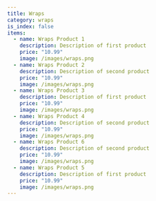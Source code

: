 ```yaml
---
title: Wraps
category: wraps
is_index: false
items:
  - name: Wraps Product 1
    description: Description of first product
    price: "10.99"
    image: /images/wraps.png
  - name: Wraps Product 2
    description: Description of second product
    price: "10.99"
    image: /images/wraps.png
  - name: Wraps Product 3
    description: Description of first product
    price: "10.99"
    image: /images/wraps.png
  - name: Wraps Product 4
    description: Description of second product
    price: "10.99"
    image: /images/wraps.png
  - name: Wraps Product 6
    description: Description of second product
    price: "10.99"
    image: /images/wraps.png
  - name: Wraps Product 5
    description: Description of first product
    price: "10.99"
    image: /images/wraps.png
---
```

